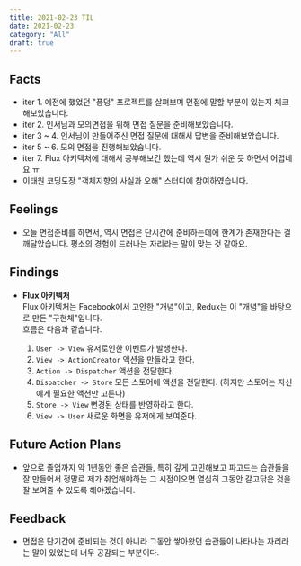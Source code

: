 ```yaml
---
title: 2021-02-23 TIL
date: 2021-02-23
category: "All"
draft: true
---
```


## Facts

- iter 1. 예전에 했었던 "풍덩" 프로젝트를 살펴보며 면접에 말할 부분이 있는지 체크해보았습니다.
- iter 2. 인서님과 모의면접을 위해 면접 질문을 준비해보았습니다.
- iter 3 ~ 4. 인서님이 만들어주신 면접 질문에 대해서 답변을 준비해보았습니다.
- iter 5 ~ 6. 모의 면접을 진행해보았습니다. 
- iter 7. Flux 아키텍처에 대해서 공부해보긴 했는데 역시 뭔가 쉬운 듯 하면서 어렵네요 ㅠ
- 이태원 코딩도장 "객체지향의 사실과 오해" 스터디에 참여하였습니다.

## Feelings

- 오늘 면접준비를 하면서, 역시 면접은 단시간에 준비하는데에 한계가 존재한다는 걸 깨달았습니다. 평소의 경험이 드러나는 자리라는 말이 맞는 것 같아요.

## Findings

- **Flux 아키텍처**  
  Flux 아키텍처는 Facebook에서 고안한 "개념"이고, Redux는 이 "개념"을 바탕으로 만든 "구현체"입니다.  
  흐름은 다음과 같습니다.
  
  1. `User -> View` 유저로인한 이벤트가 발생한다.
  2. `View -> ActionCreator` 액션을 만들라고 한다.
  3. `Action -> Dispatcher` 액션을 전달한다.
  4. `Dispatcher -> Store` 모든 스토어에 액션을 전달한다. (하지만 스토어는 자신에게 필요한 액션만 고른다)
  5. `Store -> View` 변경된 상태를 반영하라고 한다.
  6. `View -> User` 새로운 화면을 유저에게 보여준다.

## Future Action Plans

- 앞으로 졸업까지 약 1년동안 좋은 습관들, 특히 깊게 고민해보고 파고드는 습관들을 잘 만들어서 정말로 제가 취업해야하는 그 시점이오면 열심히 그동안 갈고닦은 것을 잘 보여줄 수 있도록 해야겠습니다.

## Feedback

- 면접은 단기간에 준비되는 것이 아니라 그동안 쌓아왔던 습관들이 나타나는 자리라는 말이 있었는데 너무 공감되는 부분이다.
